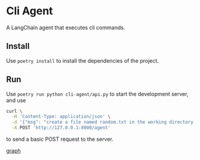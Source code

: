 # Cli Agent

A LangChain agent that executes cli commands.

## Install

Use `poetry install` to install the dependencies of the project.

## Run

Use `poetry run python cli-agent/api.py` to start the development server, and use

```bash
curl \
  -H 'Content-Type: application/json' \
  -d '{"msg": "create a file named random.txt in the working directory, its content should be a paragraph on LLMs."}' \
  -X POST 'http://127.0.0.1:8000/agent'
```

to send a basic POST request to the server.

[graph](grpah.jpeg)